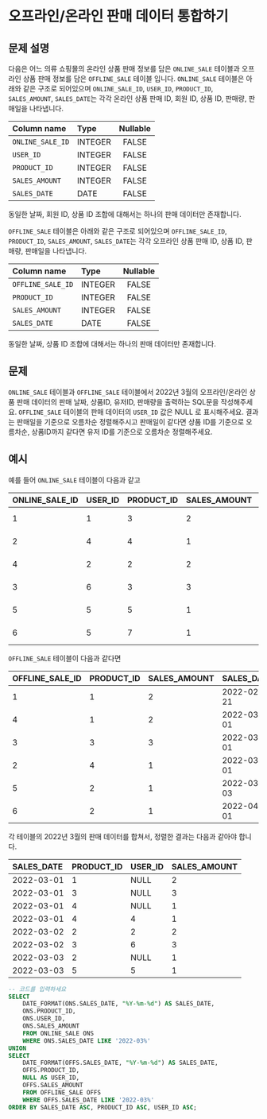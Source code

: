 # 오프라인/온라인 판매 데이터 통합하기

## 문제 설명
다음은 어느 의류 쇼핑몰의 온라인 상품 판매 정보를 담은 `ONLINE_SALE` 테이블과 오프라인 상품 판매 정보를 담은 `OFFLINE_SALE` 테이블 입니다. `ONLINE_SALE` 테이블은 아래와 같은 구조로 되어있으며 `ONLINE_SALE_ID`, `USER_ID`, `PRODUCT_ID`, `SALES_AMOUNT`, `SALES_DATE`는 각각 온라인 상품 판매 ID, 회원 ID, 상품 ID, 판매량, 판매일을 나타냅니다.

| Column name |	Type |	Nullable |
| :----------- | :---- | :------: |
| `ONLINE_SALE_ID` | INTEGER | FALSE |
| `USER_ID` | INTEGER | FALSE |
| `PRODUCT_ID` | INTEGER | FALSE |
| `SALES_AMOUNT` | INTEGER | FALSE |
| `SALES_DATE` | DATE | FALSE |

동일한 날짜, 회원 ID, 상품 ID 조합에 대해서는 하나의 판매 데이터만 존재합니다.

`OFFLINE_SALE` 테이블은 아래와 같은 구조로 되어있으며 `OFFLINE_SALE_ID`, `PRODUCT_ID`, `SALES_AMOUNT`, `SALES_DATE`는 각각 오프라인 상품 판매 ID, 상품 ID, 판매량, 판매일을 나타냅니다.


| Column name |	Type |	Nullable |
| :----------- | :---- | :------: |
| `OFFLINE_SALE_ID` | INTEGER | FALSE |
| `PRODUCT_ID` | INTEGER | FALSE |
| `SALES_AMOUNT` | INTEGER | FALSE |
| `SALES_DATE` | DATE | FALSE |

동일한 날짜, 상품 ID 조합에 대해서는 하나의 판매 데이터만 존재합니다.

## 문제
`ONLINE_SALE` 테이블과 `OFFLINE_SALE` 테이블에서 2022년 3월의 오프라인/온라인 상품 판매 데이터의 판매 날짜, 상품ID, 유저ID, 판매량을 출력하는 SQL문을 작성해주세요. `OFFLINE_SALE` 테이블의 판매 데이터의 `USER_ID` 값은 NULL 로 표시해주세요. 결과는 판매일을 기준으로 오름차순 정렬해주시고 판매일이 같다면 상품 ID를 기준으로 오름차순, 상품ID까지 같다면 유저 ID를 기준으로 오름차순 정렬해주세요.

## 예시
예를 들어 `ONLINE_SALE` 테이블이 다음과 같고

| ONLINE_SALE_ID | USER_ID | PRODUCT_ID | SALES_AMOUNT | SALES_DATE |
| :------------- | :------ | :-------- | :----------- | :--------- |
| 1 | 1 | 3 | 2 | 2022-02-25 |
| 2 | 4 | 4 | 1 | 2022-03-01 |
| 4 | 2 | 2 | 2 | 2022-03-02 |
| 3 | 6 | 3 | 3 | 2022-03-02 |
| 5 | 5 | 5 | 1 | 2022-03-03 |
| 6 | 5 | 7 | 1 | 2022-04-06 |

`OFFLINE_SALE` 테이블이 다음과 같다면

| OFFLINE_SALE_ID | PRODUCT_ID | SALES_AMOUNT | SALES_DATE |
| :------------- | :-------- | :----------- | :--------- |
| 1 | 1 | 2 | 2022-02-21 |
| 4 | 1 | 2 | 2022-03-01 |
| 3 | 3 | 3 | 2022-03-01 |
| 2 | 4 | 1 | 2022-03-01 |
| 5 | 2 | 1 | 2022-03-03 |
| 6 | 2 | 1 | 2022-04-01 |

각 테이블의 2022년 3월의 판매 데이터를 합쳐서, 정렬한 결과는 다음과 같아야 합니다.

| SALES_DATE | PRODUCT_ID | USER_ID | SALES_AMOUNT |
| :-------- | :-------- | :------ | :----------- |
| 2022-03-01 | 1 | NULL | 2 |
| 2022-03-01 | 3 | NULL | 3 |
| 2022-03-01 | 4 | NULL | 1 |
| 2022-03-01 | 4 | 4 | 1 |
| 2022-03-02 | 2 | 2 | 2 |
| 2022-03-02 | 3 | 6 | 3 |
| 2022-03-03 | 2 | NULL | 1 |
| 2022-03-03 | 5 | 5 | 1 |

```SQL
-- 코드를 입력하세요
SELECT 
    DATE_FORMAT(ONS.SALES_DATE, "%Y-%m-%d") AS SALES_DATE,
    ONS.PRODUCT_ID,
    ONS.USER_ID,
    ONS.SALES_AMOUNT
    FROM ONLINE_SALE ONS
    WHERE ONS.SALES_DATE LIKE '2022-03%'
UNION
SELECT
    DATE_FORMAT(OFFS.SALES_DATE, "%Y-%m-%d") AS SALES_DATE,
    OFFS.PRODUCT_ID,
    NULL AS USER_ID,
    OFFS.SALES_AMOUNT
    FROM OFFLINE_SALE OFFS
    WHERE OFFS.SALES_DATE LIKE '2022-03%'
ORDER BY SALES_DATE ASC, PRODUCT_ID ASC, USER_ID ASC;
```